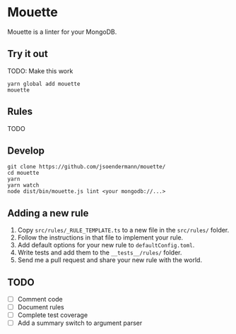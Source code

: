 # Mouette

Mouette is a linter for your MongoDB.

## Try it out

TODO: Make this work
```shell
yarn global add mouette
mouette
```

## Rules

TODO

## Develop

```shell
git clone https://github.com/jsoendermann/mouette/
cd mouette
yarn
yarn watch
node dist/bin/mouette.js lint <your mongodb://...>
```

## Adding a new rule

1. Copy `src/rules/_RULE_TEMPLATE.ts` to a new file in the `src/rules/` folder.
2. Follow the instructions in that file to implement your rule.
3. Add default options for your new rule to `defaultConfig.toml`.
4. Write tests and add them to the `__tests__/rules/` folder.
5. Send me a pull request and share your new rule with the world.

## TODO

- [ ] Comment code
- [ ] Document rules
- [ ] Complete test coverage
- [ ] Add a summary switch to argument parser